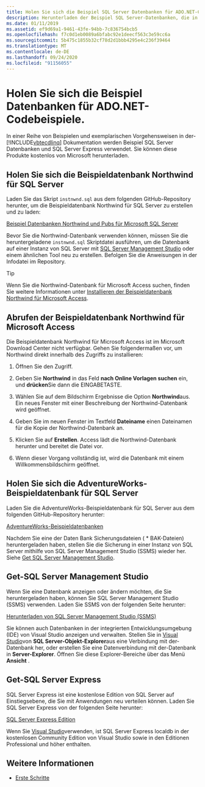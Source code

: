 ```yaml
---
title: Holen Sie sich die Beispiel SQL Server Datenbanken für ADO.NET-Codebeispiele.
description: Herunterladen der Beispiel SQL Server-Datenbanken, die in den Codebeispielen in der ADO.NET-Dokumentation verwendet werden, sowie SQL Server und Verwaltungs Tools
ms.date: 01/11/2019
ms.assetid: ef9d69a1-9461-43fe-94bb-7c836754bcb5
ms.openlocfilehash: f7c0d1eb0089a6bfabc92e1deecf563c3e59cc6a
ms.sourcegitcommit: 5b475c1855b32cf78d2d1bbb4295e4c236f39464
ms.translationtype: MT
ms.contentlocale: de-DE
ms.lasthandoff: 09/24/2020
ms.locfileid: "91156055"
---
```

# <a name="get-the-sample-databases-for-adonet-code-samples"></a>Holen Sie sich die Beispiel Datenbanken für ADO.NET-Codebeispiele.

In einer Reihe von Beispielen und exemplarischen Vorgehensweisen in der- [!INCLUDE[vbtecdlinq](../../../../../../includes/vbtecdlinq-md.md)] Dokumentation werden Beispiel SQL Server Datenbanken und SQL Server Express verwendet. Sie können diese Produkte kostenlos von Microsoft herunterladen.

## <a name="get-the-northwind-sample-database-for-sql-server"></a>Holen Sie sich die Beispieldatenbank Northwind für SQL Server

Laden Sie das Skript `instnwnd.sql` aus dem folgenden GitHub-Repository herunter, um die Beispieldatenbank Northwind für SQL Server zu erstellen und zu laden:

[Beispiel Datenbanken Northwind und Pubs für Microsoft SQL Server](https://github.com/Microsoft/sql-server-samples/tree/master/samples/databases/northwind-pubs)

Bevor Sie die Northwind-Datenbank verwenden können, müssen Sie die heruntergeladene `instnwnd.sql` Skriptdatei ausführen, um die Datenbank auf einer Instanz von SQL Server mit [SQL Server Management Studio](#get_ssms) oder einem ähnlichen Tool neu zu erstellen. Befolgen Sie die Anweisungen in der Infodatei im Repository.

> [!TIP]
> Wenn Sie die Northwind-Datenbank für Microsoft Access suchen, finden Sie weitere Informationen unter [Installieren der Beispieldatenbank Northwind für Microsoft Access](#northwind_access).

## <a name="get-the-northwind-sample-database-for-microsoft-access"></a><a name="northwind_access"></a> Abrufen der Beispieldatenbank Northwind für Microsoft Access

Die Beispieldatenbank Northwind für Microsoft Access ist im Microsoft Download Center nicht verfügbar. Gehen Sie folgendermaßen vor, um Northwind direkt innerhalb des Zugriffs zu installieren:

1. Öffnen Sie den Zugriff.

1. Geben Sie **Northwind** in das Feld **nach Online Vorlagen suchen** ein, und **drücken**Sie dann die EINGABETASTE.

1. Wählen Sie auf dem Bildschirm Ergebnisse die Option **Northwind**aus. Ein neues Fenster mit einer Beschreibung der Northwind-Datenbank wird geöffnet.

1. Geben Sie im neuen Fenster im Textfeld **Dateiname** einen Dateinamen für die Kopie der Northwind-Datenbank an.

1. Klicken Sie auf **Erstellen**. Access lädt die Northwind-Datenbank herunter und bereitet die Datei vor.

1. Wenn dieser Vorgang vollständig ist, wird die Datenbank mit einem Willkommensbildschirm geöffnet.

## <a name="get-the-adventureworks-sample-database-for-sql-server"></a>Holen Sie sich die AdventureWorks-Beispieldatenbank für SQL Server

Laden Sie die AdventureWorks-Beispieldatenbank für SQL Server aus dem folgenden GitHub-Repository herunter:

[AdventureWorks-Beispieldatenbanken](https://github.com/Microsoft/sql-server-samples/releases/tag/adventureworks)

Nachdem Sie eine der Daten Bank Sicherungsdateien ( \* BAK-Dateien) heruntergeladen haben, stellen Sie die Sicherung in einer Instanz von SQL Server mithilfe von SQL Server Management Studio (SSMS) wieder her. Siehe [Get SQL Server Management Studio](#get_ssms).

## <a name="get-sql-server-management-studio"></a><a name="get_ssms"></a> Get-SQL Server Management Studio

Wenn Sie eine Datenbank anzeigen oder ändern möchten, die Sie heruntergeladen haben, können Sie SQL Server Management Studio (SSMS) verwenden. Laden Sie SSMS von der folgenden Seite herunter:

[Herunterladen von SQL Server Management Studio (SSMS)](/sql/ssms/download-sql-server-management-studio-ssms)

Sie können auch Datenbanken in der integrierten Entwicklungsumgebung (IDE) von Visual Studio anzeigen und verwalten. Stellen Sie in [Visual Studio](https://www.visualstudio.com/downloads/?utm_medium=microsoft&utm_source=docs.microsoft.com&utm_campaign=button+cta&utm_content=download+vs2019)von **SQL Server-Objekt-Explorer**aus eine Verbindung mit der-Datenbank her, oder erstellen Sie eine Datenverbindung mit der-Datenbank in **Server-Explorer**. Öffnen Sie diese Explorer-Bereiche über das Menü **Ansicht** .

## <a name="get-sql-server-express"></a><a name="get_sql"></a> Get-SQL Server Express

SQL Server Express ist eine kostenlose Edition von SQL Server auf Einstiegsebene, die Sie mit Anwendungen neu verteilen können. Laden Sie SQL Server Express von der folgenden Seite herunter:
  
[SQL Server Express Edition](https://www.microsoft.com/sql-server/sql-server-editions-express)

Wenn Sie [Visual Studio](https://www.visualstudio.com/downloads/?utm_medium=microsoft&utm_source=docs.microsoft.com&utm_campaign=button+cta&utm_content=download+vs2019)verwenden, ist SQL Server Express localdb in der kostenlosen Community Edition von Visual Studio sowie in den Editionen Professional und höher enthalten.  

## <a name="see-also"></a>Weitere Informationen

- [Erste Schritte](getting-started.md)
